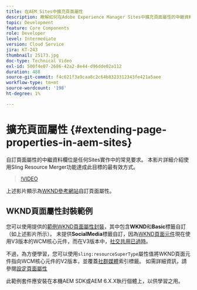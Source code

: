 ```yaml
---
title: 在AEM Sites中擴充頁面屬性
description: 瞭解如何在Adobe Experience Manager Sites中擴充頁面屬性的中繼資料欄位。 本影片詳細介紹使用Sling Resource Merger功能達成此目標的最有效方式。
topic: Development
feature: Core Components
role: Developer
level: Intermediate
version: Cloud Service
jira: KT-243
thumbnail: 25173.jpg
doc-type: Technical Video
exl-id: 500f4e07-2686-42a2-8e44-d96dde02a112
duration: 488
source-git-commit: f4c621f3a9caa8c2c64b8323312343fe421a5aee
workflow-type: tm+mt
source-wordcount: '198'
ht-degree: 1%

---
```


# 擴充頁面屬性 {#extending-page-properties-in-aem-sites}

自訂頁面屬性的中繼資料欄位是任何Sites實作中的常見要求。 本影片詳細介紹使用Sling Resource Merger功能達成此目標的最有效方式。

>[!VIDEO](https://video.tv.adobe.com/v/25173?quality=12&learn=on)

上述影片顯示為[WKND參考網站](https://github.com/adobe/aem-guides-wknd)自訂頁面屬性。

## WKND頁面屬性封裝範例

您可以使用提供的[範例WKND頁面屬性封裝](./assets/WKND-PageProperties-Example-Dialog-1.0.zip)，其中包含&#x200B;**WKND**&#x200B;和&#x200B;**Basic**&#x200B;標籤自訂（如上述影片所示）。 未提供&#x200B;**SocialMedia**&#x200B;標籤自訂，因為[WKND頁面元件](https://github.com/adobe/aem-guides-wknd/blob/main/ui.apps/src/main/content/jcr_root/apps/wknd/components/page/.content.xml#L5)現在使用V3版本的WCM核心元件，而在V3版本中，[社交共用已過時](https://github.com/adobe/aem-core-wcm-components/pull/1930)。

不過，為方便學習，您可以使用`sling:resourceSuperType`屬性值將WKND頁面元件指向WCM核心元件的V2版本，並覆蓋[社群媒體](https://github.com/adobe/aem-core-wcm-components/blob/main/content/src/content/jcr_root/apps/core/wcm/components/page/v2/page/_cq_dialog/.content.xml#L95)索引標籤。 如需詳細資訊，請參閱[設定頁面屬性](https://experienceleague.adobe.com/docs/experience-manager-65/developing/extending-aem/page-properties-views.html#configuring-your-page-properties)

此範例套件應安裝在本機AEM SDK或AEM 6.X.X執行個體上，以供學習之用。

